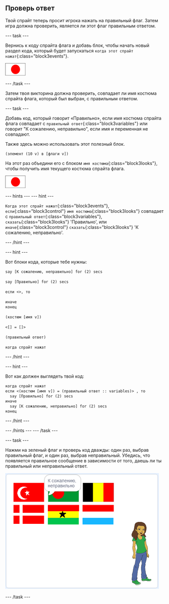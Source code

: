 ## Проверь ответ

Твой спрайт теперь просит игрока нажать на правильный флаг. Затем игра должна проверить, является ли этот флаг правильным ответом.

--- task ---

Вернись к коду спрайта флага и добавь блок, чтобы начать новый раздел кода, который будет запускаться `когда этот спрайт нажат`{:class="block3events"}.

![Спрайт флага](images/flag-sprite.png)

--- /task ---

Затем твоя викторина должна проверить, совпадает ли имя костюма спрайта флага, который был выбран, с правильным ответом.

--- task ---

Добавь код, который говорит «Правильно», если имя костюма спрайта флага совпадает с `правильный ответ`{:class="block3variables"} или говорит "К сожалению, неправильно", если имя и переменная не совпадают.

Также здесь можно использовать этот полезный блок.

```blocks3
(элемент (10 v) в [флаги v])
```

На этот раз объедини его с блоком `имя костюма`{:class="block3looks"}, чтобы получить имя текущего костюма спрайта флага.

![Спрайт флага](images/flag-sprite.png)

--- hints ---
 --- hint ---

`Когда этот спрайт нажат`{:class="block3events"}, `если`{:class="block3control"} `имя костюма`{:class="block3looks"} совпадает с `правильный ответ`{:class="block3variables"}, `сказать`{:class="block3looks"} 'Правильно', или `иначе`{:class="block3control"} `сказать`{:class="block3looks"} 'К сожалению, неправильно'.

--- /hint ---

--- hint ---

Вот блоки кода, которые тебе нужны:

```blocks3
say [К сожалению, неправильно] for (2) secs

say [Правильно] for (2) secs

если <>, то 
 
иначе
конец

(костюм [имя v])

<[] = []>

(правильный ответ)

когда спрайт нажат
```

--- /hint ---

--- hint ---

Вот как должен выглядеть твой код:

```blocks3
когда спрайт нажат
если <(костюм [имя v]) = (правильный ответ :: variables)> , то 
  say [Правильно] for (2) secs
иначе 
  say [К сожалению, неправильно] for (2) secs
конец
```

--- /hint ---

--- /hints --- --- /task ---

--- task ---

Нажми на зеленый флаг и проверь код дважды: один раз, выбрав правильный флаг, и один раз, выбрав неправильный. Убедись, что появляется правильное сообщение в зависимости от того, даешь ли ты правильный или неправильный ответ.

![Нажми на флаг](images/click-on-flag.png)

--- /task ---